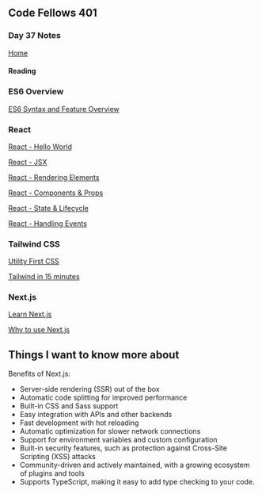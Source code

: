 ## Code Fellows 401

### Day 37 Notes

[Home](../README.md)

#### Reading

### ES6 Overview

[ES6 Syntax and Feature Overview](https://www.taniarascia.com/es6-syntax-and-feature-overview/)

### React

[React - Hello World](https://reactjs.org/docs/hello-world.html)

[React - JSX](https://reactjs.org/docs/introducing-jsx.html)

[React - Rendering Elements](https://reactjs.org/docs/rendering-elements.html)

[React - Components & Props](https://reactjs.org/docs/components-and-props.html)

[React - State & Lifecycle](https://reactjs.org/docs/state-and-lifecycle.html)

[React - Handling Events](https://reactjs.org/docs/handling-events.html)

### Tailwind CSS

[Utility First CSS](https://tailwindcss.com/docs/utility-first)

[Tailwind in 15 minutes](https://www.youtube.com/watch?v=6zIuAyLZPH0)

### Next.js

[Learn Next.js](https://nextjs.org/learn/basics/create-nextjs-app)

[Why to use Next.js](https://www.youtube.com/watch?v=rtgbaKBhdkk)

## Things I want to know more about

Benefits of Next.js:

* Server-side rendering (SSR) out of the box
* Automatic code splitting for improved performance
* Built-in CSS and Sass support
* Easy integration with APIs and other backends
* Fast development with hot reloading
* Automatic optimization for slower network connections
* Support for environment variables and custom configuration
* Built-in security features, such as protection against Cross-Site Scripting (XSS) attacks
* Community-driven and actively maintained, with a growing ecosystem of plugins and tools
* Supports TypeScript, making it easy to add type checking to your code.